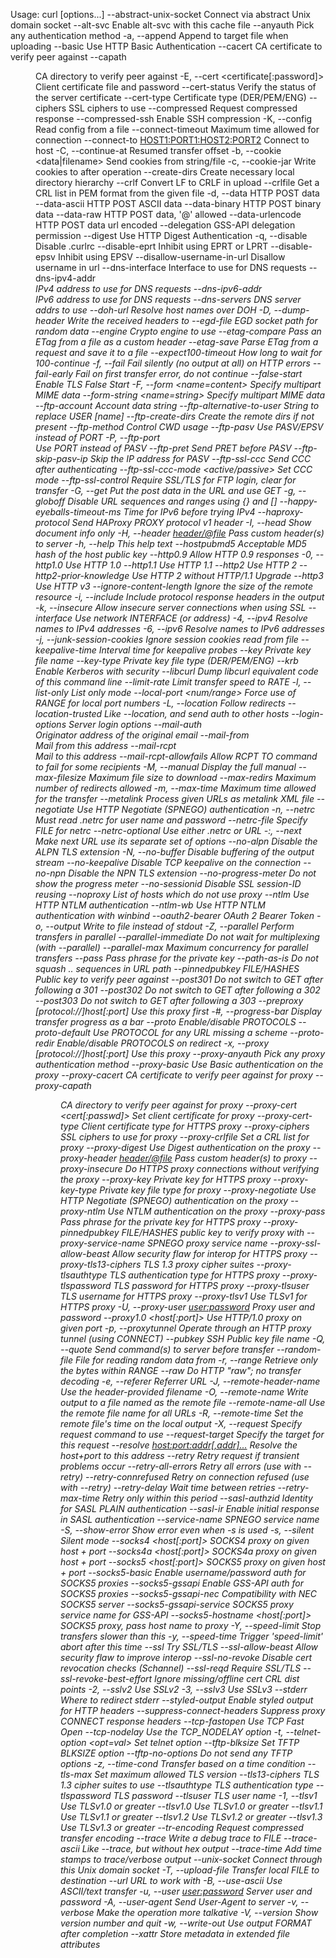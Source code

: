 Usage: curl [options...] <url>
--abstract-unix-socket <path> Connect via abstract Unix domain socket
--alt-svc <file name> Enable alt-svc with this cache file
--anyauth Pick any authentication method
-a, --append Append to target file when uploading
--basic Use HTTP Basic Authentication
--cacert <file> CA certificate to verify peer against
--capath <dir> CA directory to verify peer against
-E, --cert <certificate[:password]> Client certificate file and password
--cert-status Verify the status of the server certificate
--cert-type <type> Certificate type (DER/PEM/ENG)
--ciphers <list of ciphers> SSL ciphers to use
--compressed Request compressed response
--compressed-ssh Enable SSH compression
-K, --config <file> Read config from a file
--connect-timeout <seconds> Maximum time allowed for connection
--connect-to <HOST1:PORT1:HOST2:PORT2> Connect to host
-C, --continue-at <offset> Resumed transfer offset
-b, --cookie <data|filename> Send cookies from string/file
-c, --cookie-jar <filename> Write cookies to <filename> after operation
--create-dirs Create necessary local directory hierarchy
--crlf Convert LF to CRLF in upload
--crlfile <file> Get a CRL list in PEM format from the given file
-d, --data <data> HTTP POST data
--data-ascii <data> HTTP POST ASCII data
--data-binary <data> HTTP POST binary data
--data-raw <data> HTTP POST data, '@' allowed
--data-urlencode <data> HTTP POST data url encoded
--delegation <LEVEL> GSS-API delegation permission
--digest Use HTTP Digest Authentication
-q, --disable Disable .curlrc
--disable-eprt Inhibit using EPRT or LPRT
--disable-epsv Inhibit using EPSV
--disallow-username-in-url Disallow username in url
--dns-interface <interface> Interface to use for DNS requests
--dns-ipv4-addr <address> IPv4 address to use for DNS requests
--dns-ipv6-addr <address> IPv6 address to use for DNS requests
--dns-servers <addresses> DNS server addrs to use
--doh-url <URL> Resolve host names over DOH
-D, --dump-header <filename> Write the received headers to <filename>
--egd-file <file> EGD socket path for random data
--engine <name> Crypto engine to use
--etag-compare <file> Pass an ETag from a file as a custom header
--etag-save <file> Parse ETag from a request and save it to a file
--expect100-timeout <seconds> How long to wait for 100-continue
-f, --fail Fail silently (no output at all) on HTTP errors
--fail-early Fail on first transfer error, do not continue
--false-start Enable TLS False Start
-F, --form <name=content> Specify multipart MIME data
--form-string <name=string> Specify multipart MIME data
--ftp-account <data> Account data string
--ftp-alternative-to-user <command> String to replace USER [name]
--ftp-create-dirs Create the remote dirs if not present
--ftp-method <method> Control CWD usage
--ftp-pasv Use PASV/EPSV instead of PORT
-P, --ftp-port <address> Use PORT instead of PASV
--ftp-pret Send PRET before PASV
--ftp-skip-pasv-ip Skip the IP address for PASV
--ftp-ssl-ccc Send CCC after authenticating
--ftp-ssl-ccc-mode <active/passive> Set CCC mode
--ftp-ssl-control Require SSL/TLS for FTP login, clear for transfer
-G, --get Put the post data in the URL and use GET
-g, --globoff Disable URL sequences and ranges using {} and []
--happy-eyeballs-timeout-ms <milliseconds> Time for IPv6 before trying IPv4
--haproxy-protocol Send HAProxy PROXY protocol v1 header
-I, --head Show document info only
-H, --header <header/@file> Pass custom header(s) to server
-h, --help This help text
--hostpubmd5 <md5> Acceptable MD5 hash of the host public key
--http0.9 Allow HTTP 0.9 responses
-0, --http1.0 Use HTTP 1.0
--http1.1 Use HTTP 1.1
--http2 Use HTTP 2
--http2-prior-knowledge Use HTTP 2 without HTTP/1.1 Upgrade
--http3 Use HTTP v3
--ignore-content-length Ignore the size of the remote resource
-i, --include Include protocol response headers in the output
-k, --insecure Allow insecure server connections when using SSL
--interface <name> Use network INTERFACE (or address)
-4, --ipv4 Resolve names to IPv4 addresses
-6, --ipv6 Resolve names to IPv6 addresses
-j, --junk-session-cookies Ignore session cookies read from file
--keepalive-time <seconds> Interval time for keepalive probes
--key <key> Private key file name
--key-type <type> Private key file type (DER/PEM/ENG)
--krb <level> Enable Kerberos with security <level>
--libcurl <file> Dump libcurl equivalent code of this command line
--limit-rate <speed> Limit transfer speed to RATE
-l, --list-only List only mode
--local-port <num/range> Force use of RANGE for local port numbers
-L, --location Follow redirects
--location-trusted Like --location, and send auth to other hosts
--login-options <options> Server login options
--mail-auth <address> Originator address of the original email
--mail-from <address> Mail from this address
--mail-rcpt <address> Mail to this address
--mail-rcpt-allowfails Allow RCPT TO command to fail for some recipients
-M, --manual Display the full manual
--max-filesize <bytes> Maximum file size to download
--max-redirs <num> Maximum number of redirects allowed
-m, --max-time <seconds> Maximum time allowed for the transfer
--metalink Process given URLs as metalink XML file
--negotiate Use HTTP Negotiate (SPNEGO) authentication
-n, --netrc Must read .netrc for user name and password
--netrc-file <filename> Specify FILE for netrc
--netrc-optional Use either .netrc or URL
-:, --next Make next URL use its separate set of options
--no-alpn Disable the ALPN TLS extension
-N, --no-buffer Disable buffering of the output stream
--no-keepalive Disable TCP keepalive on the connection
--no-npn Disable the NPN TLS extension
--no-progress-meter Do not show the progress meter
--no-sessionid Disable SSL session-ID reusing
--noproxy <no-proxy-list> List of hosts which do not use proxy
--ntlm Use HTTP NTLM authentication
--ntlm-wb Use HTTP NTLM authentication with winbind
--oauth2-bearer <token> OAuth 2 Bearer Token
-o, --output <file> Write to file instead of stdout
-Z, --parallel Perform transfers in parallel
--parallel-immediate Do not wait for multiplexing (with --parallel)
--parallel-max Maximum concurrency for parallel transfers
--pass <phrase> Pass phrase for the private key
--path-as-is Do not squash .. sequences in URL path
--pinnedpubkey <hashes> FILE/HASHES Public key to verify peer against
--post301 Do not switch to GET after following a 301
--post302 Do not switch to GET after following a 302
--post303 Do not switch to GET after following a 303
--preproxy [protocol://]host[:port] Use this proxy first
-#, --progress-bar Display transfer progress as a bar
--proto <protocols> Enable/disable PROTOCOLS
--proto-default <protocol> Use PROTOCOL for any URL missing a scheme
--proto-redir <protocols> Enable/disable PROTOCOLS on redirect
-x, --proxy [protocol://]host[:port] Use this proxy
--proxy-anyauth Pick any proxy authentication method
--proxy-basic Use Basic authentication on the proxy
--proxy-cacert <file> CA certificate to verify peer against for proxy
--proxy-capath <dir> CA directory to verify peer against for proxy
--proxy-cert <cert[:passwd]> Set client certificate for proxy
--proxy-cert-type <type> Client certificate type for HTTPS proxy
--proxy-ciphers <list> SSL ciphers to use for proxy
--proxy-crlfile <file> Set a CRL list for proxy
--proxy-digest Use Digest authentication on the proxy
--proxy-header <header/@file> Pass custom header(s) to proxy
--proxy-insecure Do HTTPS proxy connections without verifying the proxy
--proxy-key <key> Private key for HTTPS proxy
--proxy-key-type <type> Private key file type for proxy
--proxy-negotiate Use HTTP Negotiate (SPNEGO) authentication on the proxy
--proxy-ntlm Use NTLM authentication on the proxy
--proxy-pass <phrase> Pass phrase for the private key for HTTPS proxy
--proxy-pinnedpubkey <hashes> FILE/HASHES public key to verify proxy with
--proxy-service-name <name> SPNEGO proxy service name
--proxy-ssl-allow-beast Allow security flaw for interop for HTTPS proxy
--proxy-tls13-ciphers <ciphersuite list> TLS 1.3 proxy cipher suites
--proxy-tlsauthtype <type> TLS authentication type for HTTPS proxy
--proxy-tlspassword <string> TLS password for HTTPS proxy
--proxy-tlsuser <name> TLS username for HTTPS proxy
--proxy-tlsv1 Use TLSv1 for HTTPS proxy
-U, --proxy-user <user:password> Proxy user and password
--proxy1.0 <host[:port]> Use HTTP/1.0 proxy on given port
-p, --proxytunnel Operate through an HTTP proxy tunnel (using CONNECT)
--pubkey <key> SSH Public key file name
-Q, --quote Send command(s) to server before transfer
--random-file <file> File for reading random data from
-r, --range <range> Retrieve only the bytes within RANGE
--raw Do HTTP "raw"; no transfer decoding
-e, --referer <URL> Referrer URL
-J, --remote-header-name Use the header-provided filename
-O, --remote-name Write output to a file named as the remote file
--remote-name-all Use the remote file name for all URLs
-R, --remote-time Set the remote file's time on the local output
-X, --request <command> Specify request command to use
--request-target Specify the target for this request
--resolve <host:port:addr[,addr]...> Resolve the host+port to this address
--retry <num> Retry request if transient problems occur
--retry-all-errors Retry all errors (use with --retry)
--retry-connrefused Retry on connection refused (use with --retry)
--retry-delay <seconds> Wait time between retries
--retry-max-time <seconds> Retry only within this period
--sasl-authzid <identity> Identity for SASL PLAIN authentication
--sasl-ir Enable initial response in SASL authentication
--service-name <name> SPNEGO service name
-S, --show-error Show error even when -s is used
-s, --silent Silent mode
--socks4 <host[:port]> SOCKS4 proxy on given host + port
--socks4a <host[:port]> SOCKS4a proxy on given host + port
--socks5 <host[:port]> SOCKS5 proxy on given host + port
--socks5-basic Enable username/password auth for SOCKS5 proxies
--socks5-gssapi Enable GSS-API auth for SOCKS5 proxies
--socks5-gssapi-nec Compatibility with NEC SOCKS5 server
--socks5-gssapi-service <name> SOCKS5 proxy service name for GSS-API
--socks5-hostname <host[:port]> SOCKS5 proxy, pass host name to proxy
-Y, --speed-limit <speed> Stop transfers slower than this
-y, --speed-time <seconds> Trigger 'speed-limit' abort after this time
--ssl Try SSL/TLS
--ssl-allow-beast Allow security flaw to improve interop
--ssl-no-revoke Disable cert revocation checks (Schannel)
--ssl-reqd Require SSL/TLS
--ssl-revoke-best-effort Ignore missing/offline cert CRL dist points
-2, --sslv2 Use SSLv2
-3, --sslv3 Use SSLv3
--stderr Where to redirect stderr
--styled-output Enable styled output for HTTP headers
--suppress-connect-headers Suppress proxy CONNECT response headers
--tcp-fastopen Use TCP Fast Open
--tcp-nodelay Use the TCP_NODELAY option
-t, --telnet-option <opt=val> Set telnet option
--tftp-blksize <value> Set TFTP BLKSIZE option
--tftp-no-options Do not send any TFTP options
-z, --time-cond <time> Transfer based on a time condition
--tls-max <VERSION> Set maximum allowed TLS version
--tls13-ciphers <ciphersuite list> TLS 1.3 cipher suites to use
--tlsauthtype <type> TLS authentication type
--tlspassword TLS password
--tlsuser <name> TLS user name
-1, --tlsv1 Use TLSv1.0 or greater
--tlsv1.0 Use TLSv1.0 or greater
--tlsv1.1 Use TLSv1.1 or greater
--tlsv1.2 Use TLSv1.2 or greater
--tlsv1.3 Use TLSv1.3 or greater
--tr-encoding Request compressed transfer encoding
--trace <file> Write a debug trace to FILE
--trace-ascii <file> Like --trace, but without hex output
--trace-time Add time stamps to trace/verbose output
--unix-socket <path> Connect through this Unix domain socket
-T, --upload-file <file> Transfer local FILE to destination
--url <url> URL to work with
-B, --use-ascii Use ASCII/text transfer
-u, --user <user:password> Server user and password
-A, --user-agent <name> Send User-Agent <name> to server
-v, --verbose Make the operation more talkative
-V, --version Show version number and quit
-w, --write-out <format> Use output FORMAT after completion
--xattr Store metadata in extended file attributes
